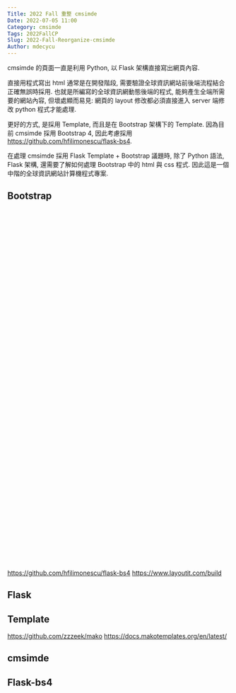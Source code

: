 ```yaml
---
Title: 2022 Fall 重整 cmsimde
Date: 2022-07-05 11:00
Category: cmsimde
Tags: 2022FallCP
Slug: 2022-Fall-Reorganize-cmsimde
Author: mdecycu
---
```


cmsimde 的頁面一直是利用 Python, 以 Flask 架構直接寫出網頁內容.

<!-- PELICAN_END_SUMMARY -->

直接用程式寫出 html 通常是在開發階段, 需要驗證全球資訊網站前後端流程結合正確無誤時採用. 也就是所編寫的全球資訊網動態後端的程式, 能夠產生全端所需要的網站內容, 但壞處顯而易見: 網頁的 layout 修改都必須直接進入 server 端修改 python 程式才能處理.

更好的方式, 是採用 Template, 而且是在 Bootstrap 架構下的 Template. 因為目前 cmsimde 採用 Bootstrap 4, 因此考慮採用 <https://github.com/hfilimonescu/flask-bs4>.

在處理 cmsimde 採用 Flask Template + Bootstrap 議題時, 除了 Python 語法, Flask 架構, 還需要了解如何處理 Bootstrap 中的 html 與 css 程式. 因此這是一個中階的全球資訊網站計算機程式專案.

Bootstrap
----
<pre class="brush:html">
<div class="container-fluid">
	<div class="row">
		<div class="col-md-12">
		</div>
	</div>
	<div class="row">
		<div class="col-md-6">
		</div>
		<div class="col-md-6">
		</div>
	</div>
	<div class="row">
		<div class="col-md-8">
		</div>
		<div class="col-md-4">
		</div>
	</div>
	<div class="row">
		<div class="col-md-4">
		</div>
		<div class="col-md-4">
		</div>
		<div class="col-md-4">
		</div>
	</div>
</div>
</pre>

<https://github.com/hfilimonescu/flask-bs4>
<https://www.layoutit.com/build>

Flask
----

Template
----

<https://github.com/zzzeek/mako>
<https://docs.makotemplates.org/en/latest/>

cmsimde
----

Flask-bs4
----
